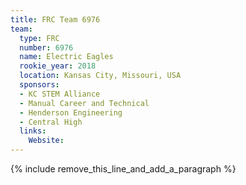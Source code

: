 ```yaml
---
title: FRC Team 6976
team:
  type: FRC
  number: 6976
  name: Electric Eagles
  rookie_year: 2018
  location: Kansas City, Missouri, USA
  sponsors:
  - KC STEM Alliance
  - Manual Career and Technical
  - Henderson Engineering
  - Central High
  links:
    Website:
---
```


{% include remove_this_line_and_add_a_paragraph %}
